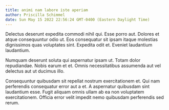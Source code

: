 ```yaml
---
title: animi nam labore iste aperiam
author: Priscilla Schimmel
date: Sun May 15 2022 22:56:24 GMT-0400 (Eastern Daylight Time)
---
```

Delectus deserunt expedita commodi nihil qui. Esse porro aut. Dolores et atque consequuntur odio ut. Eos consequatur sit ipsam itaque molestias dignissimos quas voluptates sint. Expedita odit et. Eveniet laudantium laudantium.

 Numquam deserunt soluta qui aspernatur ipsam ut. Totam dolor repudiandae. Nobis earum et et. Omnis necessitatibus assumenda aut vel delectus aut ut ducimus illo.

 Consequuntur quibusdam sit repellat nostrum exercitationem et. Qui nam perferendis consequatur error aut a et. A aspernatur quibusdam sint laudantium esse. Fugit aliquam omnis ullam ab ea non voluptatem exercitationem. Officia error velit impedit nemo quibusdam perferendis sed rerum.